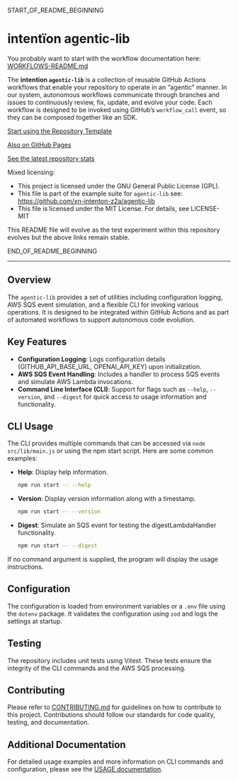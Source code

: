 START_OF_README_BEGINNING

# intentïon agentic-lib

You probably want to start with the workflow documentation here: [WORKFLOWS-README.md](https://github.com/xn-intenton-z2a/agentic-lib/blob/main/WORKFLOWS-README.md)

The **intentïon `agentic-lib`** is a collection of reusable GitHub Actions workflows that enable your repository to operate in an “agentic” manner. In our system, autonomous workflows communicate through branches and issues to continuously review, fix, update, and evolve your code. Each workflow is designed to be invoked using GitHub’s `workflow_call` event, so they can be composed together like an SDK.

[Start using the Repository Template](https://github.com/xn-intenton-z2a/repository0)

[Also on GitHub Pages](https://xn-intenton-z2a.github.io/agentic-lib/index.html)

[See the latest repository stats](https://xn-intenton-z2a.github.io/agentic-lib/latest.html)

Mixed licensing:
* This project is licensed under the GNU General Public License (GPL).
* This file is part of the example suite for `agentic-lib` see: https://github.com/xn-intenton-z2a/agentic-lib
* This file is licensed under the MIT License. For details, see LICENSE-MIT

This README file will evolve as the test experiment within this repository evolves but the above links remain stable.

END_OF_README_BEGINNING

---

## Overview

The `agentic-lib` provides a set of utilities including configuration logging, AWS SQS event simulation, and a flexible CLI for invoking various operations. It is designed to be integrated within GitHub Actions and as part of automated workflows to support autonomous code evolution.

## Key Features

- **Configuration Logging**: Logs configuration details (GITHUB_API_BASE_URL, OPENAI_API_KEY) upon initialization.
- **AWS SQS Event Handling**: Includes a handler to process SQS events and simulate AWS Lambda invocations.
- **Command Line Interface (CLI)**: Support for flags such as `--help`, `--version`, and `--digest` for quick access to usage information and functionality.

## CLI Usage

The CLI provides multiple commands that can be accessed via `node src/lib/main.js` or using the npm start script. Here are some common examples:

- **Help**: Display help information.

  ```sh
  npm run start -- --help
  ```

- **Version**: Display version information along with a timestamp.

  ```sh
  npm run start -- --version
  ```

- **Digest**: Simulate an SQS event for testing the digestLambdaHandler functionality.

  ```sh
  npm run start -- --digest
  ```

If no command argument is supplied, the program will display the usage instructions.

## Configuration

The configuration is loaded from environment variables or a `.env` file using the `dotenv` package. It validates the configuration using `zod` and logs the settings at startup.

## Testing

The repository includes unit tests using Vitest. These tests ensure the integrity of the CLI commands and the AWS SQS processing.

## Contributing

Please refer to [CONTRIBUTING.md](../CONTRIBUTING.md) for guidelines on how to contribute to this project. Contributions should follow our standards for code quality, testing, and documentation.

## Additional Documentation

For detailed usage examples and more information on CLI commands and configuration, please see the [USAGE documentation](docs/USAGE.md).
